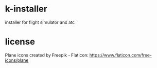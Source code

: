 # k-installer
installer for flight simulator and atc

# license
Plane icons created by Freepik - Flaticon: https://www.flaticon.com/free-icons/plane